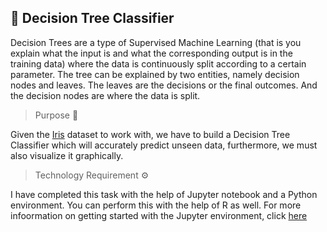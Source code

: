 ## 🌳 Decision Tree Classifier

Decision Trees are a type of Supervised Machine Learning (that is you explain what the input is and what the corresponding output is in the training data) 
where the data is continuously split according to a certain parameter. The tree can be explained by two entities, 
namely decision nodes and leaves. The leaves are the decisions or the final outcomes. And the decision nodes are where the data is split. 

> Purpose 🔭

Given the [Iris](https://archive.ics.uci.edu/ml/datasets/iris) dataset to work with, we have to build a Decision Tree Classifier which will accurately predict unseen data, furthermore, we must also visualize it graphically.


> Technology Requirement ⚙️

I have completed this task with the help of Jupyter notebook and a Python environment. You can perform this with the help of R as well. For more infoormation on getting started with
the Jupyter environment, click [here](https://www.datacamp.com/community/tutorials/installing-anaconda-windows)
